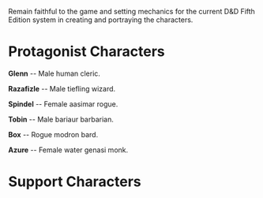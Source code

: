 Remain faithful to the game and setting mechanics for the current D&D Fifth Edition system in creating and portraying the characters.  

# Protagonist Characters

**Glenn** -- Male human cleric.

**Razafizle** -- Male tiefling wizard.

**Spindel** -- Female aasimar rogue.

**Tobin** -- Male bariaur barbarian.

**Box** -- Rogue modron bard.

**Azure** -- Female water genasi monk.

# Support Characters